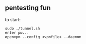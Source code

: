 ## pentesting fun

to start:

```
sudo ./tunnel.sh
enter pw...
openvpn --config <vpnfile> --daemon
```